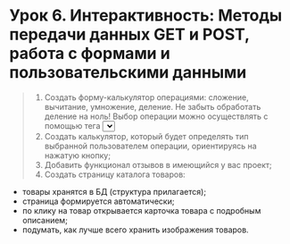 # Урок 6. Интерактивность: Методы передачи данных GET и POST, работа с формами и пользовательскими данными

> 1. Создать форму-калькулятор операциями: сложение, вычитание, умножение, деление. Не забыть обработать деление на ноль! Выбор операции можно осуществлять с помощью тега <select>;
  > 2. Создать калькулятор, который будет определять тип выбранной пользователем операции, ориентируясь на нажатую кнопку;
  > 3. Добавить функционал отзывов в имеющийся у вас проект;
  > 4. Создать страницу каталога товаров:
  * товары хранятся в БД (структура прилагается);
  * страница формируется автоматически;
  * по клику на товар открывается карточка товара с подробным описанием;
  * подумать, как лучше всего хранить изображения товаров.
